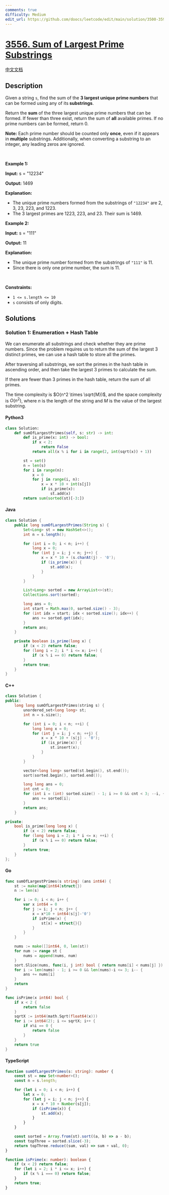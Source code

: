 ```yaml
---
comments: true
difficulty: Medium
edit_url: https://github.com/doocs/leetcode/edit/main/solution/3500-3599/3556.Sum%20of%20Largest%20Prime%20Substrings/README_EN.md
---
```


<!-- problem:start -->

# [3556. Sum of Largest Prime Substrings](https://leetcode.com/problems/sum-of-largest-prime-substrings)

[中文文档](/solution/3500-3599/3556.Sum%20of%20Largest%20Prime%20Substrings/README.md)

## Description

<!-- description:start -->

<p data-end="157" data-start="30">Given a string <code>s</code>, find the sum of the <strong>3 largest unique <span data-keyword="prime-number">prime numbers</span></strong> that can be formed using any of its<strong> <span data-keyword="substring">substrings</span></strong>.</p>

<p data-end="269" data-start="166">Return the <strong>sum</strong> of the three largest unique prime numbers that can be formed. If fewer than three exist, return the sum of <strong>all</strong> available primes. If no prime numbers can be formed, return 0.</p>

<p data-end="370" data-is-last-node="" data-is-only-node="" data-start="271"><strong data-end="280" data-start="271">Note:</strong> Each prime number should be counted only <strong>once</strong>, even if it appears in <strong>multiple</strong> substrings. Additionally, when converting a substring to an integer, any leading zeros are ignored.</p>

<p>&nbsp;</p>
<p><strong class="example">Example 1:</strong></p>

<div class="example-block">
<p><strong>Input:</strong> <span class="example-io">s = &quot;12234&quot;</span></p>

<p><strong>Output:</strong> <span class="example-io">1469</span></p>

<p><strong>Explanation:</strong></p>

<ul>
	<li data-end="136" data-start="16">The unique prime numbers formed from the substrings of <code>&quot;12234&quot;</code> are 2, 3, 23, 223, and 1223.</li>
	<li data-end="226" data-start="137">The 3 largest primes are 1223, 223, and 23. Their sum is 1469.</li>
</ul>
</div>

<p><strong class="example">Example 2:</strong></p>

<div class="example-block">
<p><strong>Input:</strong> <span class="example-io">s = &quot;111&quot;</span></p>

<p><strong>Output:</strong> <span class="example-io">11</span></p>

<p><strong>Explanation:</strong></p>

<ul>
	<li data-end="339" data-start="244">The unique prime number formed from the substrings of <code>&quot;111&quot;</code> is 11.</li>
	<li data-end="412" data-is-last-node="" data-start="340">Since there is only one prime number, the sum is 11.</li>
</ul>
</div>

<p>&nbsp;</p>
<p><strong>Constraints:</strong></p>

<ul>
	<li data-end="39" data-start="18"><code>1 &lt;= s.length &lt;= 10</code></li>
	<li data-end="68" data-is-last-node="" data-start="40"><code>s</code> consists of only digits.</li>
</ul>

<!-- description:end -->

## Solutions

<!-- solution:start -->

### Solution 1: Enumeration + Hash Table

We can enumerate all substrings and check whether they are prime numbers. Since the problem requires us to return the sum of the largest 3 distinct primes, we can use a hash table to store all the primes.

After traversing all substrings, we sort the primes in the hash table in ascending order, and then take the largest 3 primes to calculate the sum.

If there are fewer than 3 primes in the hash table, return the sum of all primes.

The time complexity is $O(n^2 \times \sqrt{M})$, and the space complexity is $O(n^2)$, where $n$ is the length of the string and $M$ is the value of the largest substring.

<!-- tabs:start -->

#### Python3

```python
class Solution:
    def sumOfLargestPrimes(self, s: str) -> int:
        def is_prime(x: int) -> bool:
            if x < 2:
                return False
            return all(x % i for i in range(2, int(sqrt(x)) + 1))

        st = set()
        n = len(s)
        for i in range(n):
            x = 0
            for j in range(i, n):
                x = x * 10 + int(s[j])
                if is_prime(x):
                    st.add(x)
        return sum(sorted(st)[-3:])
```

#### Java

```java
class Solution {
    public long sumOfLargestPrimes(String s) {
        Set<Long> st = new HashSet<>();
        int n = s.length();

        for (int i = 0; i < n; i++) {
            long x = 0;
            for (int j = i; j < n; j++) {
                x = x * 10 + (s.charAt(j) - '0');
                if (is_prime(x)) {
                    st.add(x);
                }
            }
        }

        List<Long> sorted = new ArrayList<>(st);
        Collections.sort(sorted);

        long ans = 0;
        int start = Math.max(0, sorted.size() - 3);
        for (int idx = start; idx < sorted.size(); idx++) {
            ans += sorted.get(idx);
        }
        return ans;
    }

    private boolean is_prime(long x) {
        if (x < 2) return false;
        for (long i = 2; i * i <= x; i++) {
            if (x % i == 0) return false;
        }
        return true;
    }
}
```

#### C++

```cpp
class Solution {
public:
    long long sumOfLargestPrimes(string s) {
        unordered_set<long long> st;
        int n = s.size();

        for (int i = 0; i < n; ++i) {
            long long x = 0;
            for (int j = i; j < n; ++j) {
                x = x * 10 + (s[j] - '0');
                if (is_prime(x)) {
                    st.insert(x);
                }
            }
        }

        vector<long long> sorted(st.begin(), st.end());
        sort(sorted.begin(), sorted.end());

        long long ans = 0;
        int cnt = 0;
        for (int i = (int) sorted.size() - 1; i >= 0 && cnt < 3; --i, ++cnt) {
            ans += sorted[i];
        }
        return ans;
    }

private:
    bool is_prime(long long x) {
        if (x < 2) return false;
        for (long long i = 2; i * i <= x; ++i) {
            if (x % i == 0) return false;
        }
        return true;
    }
};
```

#### Go

```go
func sumOfLargestPrimes(s string) (ans int64) {
	st := make(map[int64]struct{})
	n := len(s)

	for i := 0; i < n; i++ {
		var x int64 = 0
		for j := i; j < n; j++ {
			x = x*10 + int64(s[j]-'0')
			if isPrime(x) {
				st[x] = struct{}{}
			}
		}
	}

	nums := make([]int64, 0, len(st))
	for num := range st {
		nums = append(nums, num)
	}
	sort.Slice(nums, func(i, j int) bool { return nums[i] < nums[j] })
	for i := len(nums) - 1; i >= 0 && len(nums)-i <= 3; i-- {
		ans += nums[i]
	}
	return
}

func isPrime(x int64) bool {
	if x < 2 {
		return false
	}
	sqrtX := int64(math.Sqrt(float64(x)))
	for i := int64(2); i <= sqrtX; i++ {
		if x%i == 0 {
			return false
		}
	}
	return true
}
```

#### TypeScript

```ts
function sumOfLargestPrimes(s: string): number {
    const st = new Set<number>();
    const n = s.length;

    for (let i = 0; i < n; i++) {
        let x = 0;
        for (let j = i; j < n; j++) {
            x = x * 10 + Number(s[j]);
            if (isPrime(x)) {
                st.add(x);
            }
        }
    }

    const sorted = Array.from(st).sort((a, b) => a - b);
    const topThree = sorted.slice(-3);
    return topThree.reduce((sum, val) => sum + val, 0);
}

function isPrime(x: number): boolean {
    if (x < 2) return false;
    for (let i = 2; i * i <= x; i++) {
        if (x % i === 0) return false;
    }
    return true;
}
```

<!-- tabs:end -->

<!-- solution:end -->

<!-- problem:end -->
